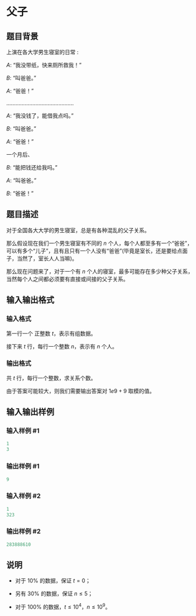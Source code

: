 # 父子

## 题目背景

上演在各大学男生寝室的日常 $:$

$A :$ “我没带纸，快来厕所救我！”

$B :$ “叫爸爸。”

$A :$ “爸爸！”

$............................................$

$A :$ “我没钱了，能借我点吗。”

$B :$ “叫爸爸。”

$A :$ “爸爸！”

一个月后、

$B :$ “能把钱还给我吗。”

$A :$ “叫爸爸。”

$B :$ “爸爸！”

## 题目描述

对于全国各大大学的男生寝室，总是有各种混乱的父子关系。

那么假设现在我们一个男生寝室有不同的 $n$ 个人，每个人都至多有一个“爸爸”，可以有多个“儿子”，且有且只有一个人没有“爸爸”(毕竟是室长，还是要给点面子，当然了，室长人人当嘛)。

那么现在问题来了，对于一个有 $n$ 个人的寝室，最多可能存在多少种父子关系，当然每个人之间都必须要有直接或间接的父子关系。

## 输入输出格式

### 输入格式

第一行一个 正整数 $t$，表示有组数据。

接下来 $t$ 行，每行一个整数 $n$，表示有 $n$ 个人。

### 输出格式

共 $t$ 行，每行一个整数，求关系个数。

由于答案可能较大，则我们需要输出答案对 $1e9+9$ 取模的值。

## 输入输出样例

### 输入样例 #1

```cpp
1
3

```
### 输出样例 #1

```cpp
9
```


### 输入样例 #2

```cpp
1
323

```
### 输出样例 #2

```cpp
283888610
```


## 说明

- 对于 $10\%$ 的数据，保证 $t=0$；

- 另有 $30\%$ 的数据，保证 $n≤5$；

- 对于 $100\%$ 的数据，$t≤10^4$，$n≤10^9$。

